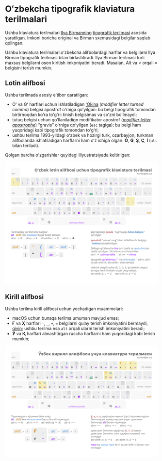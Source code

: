 # Oʻzbekcha tipografik klaviatura terilmalari

Ushbu klaviatura terilmalari [Ilya Birmanning](https://ilyabirman.ru/) [tipografik terilmasi](https://ilyabirman.ru/projects/typography-layout/) asosida yaratilgan. Imkoni boricha original va Birman sxemasidagi belgilar saqlab qolingan.

Ushbu klaviatura terilmalari oʻzbekcha alifbolardagi harflar va belgilarni Ilya Birman tipografik terilmasi bilan birlashtiradi. Ilya Birman terilmasi turli maxsus belgilarni oson kiritish imkoniyatini beradi. Masalan, Alt va < orqali « belgisini terish mumkin.

## Lotin alifbosi

Ushbu terilmada asosiy eʼtibor qaratilgan:

- Oʻ va Gʻ harflari uchun ishlatiladigan [ʻOkina](https://en.wikipedia.org/wiki/ʻOkina) (*modifier letter turned comma*) belgisi apostrof oʻrniga qoʻyilgan: bu belgi tipografik tomondan birtirnoqdan koʻra toʻgʻri: tinish belgisimas va soʻzni boʻlmaydi;
- tutuq belgisi uchun qoʻllaniladign modifikator apostrof (*[modifier letter apostrophe](https://en.wikipedia.org/wiki/Modifier_letter_apostrophe)*) “gravis” oʻrniga qoʻyilgan (`esc` tagiga): bu belgi ham yuqoridagi kabi tipografik tomondan toʻgʻri;
- ushbu terilma 1993-yildagi oʻzbek va hozirgi turk, ozarbayjon, turkman alifbolarida ishlatiladigan harflarni ham oʻz ichiga olgan: **Ŏ**, **Ğ**, **Ş**, **Ç**, **İ** (`alt` bilan teriladi).

Qolgan barcha oʻzgarishlar quyidagi illyustratsiyada keltirilgan:

![Lotin alifbosi terilmasi](images/latin-layout@2x.png)

## Kirill alifbosi

Ushbu terilma kirill alifbosi uchun yechadigan muammolari:

- macOS uchun bunaqa terilma umuman mavjud emas;
- **Ғ** va **Ҳ** harflari `-`, `_`, `+`, `=` belgilarni qulay terish imkoniyatini bermaydi, [qiyin](https://twitter.com/FarLives/status/1046011620516929536); ushbu terilma esa `alt` orqali ularni terish imkoniyatini beradi;
- **Ў** va **Қ** harflari almashtirgan ruscha harflarni ham yuqoridagi kabi terish mumkin;

![Kirill alifbosi terilmasi](images/cyrillic-layout@2x.png)


